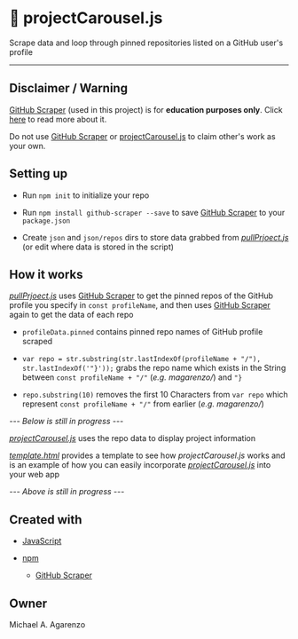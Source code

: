 # &#127904; projectCarousel.js

Scrape data and loop through pinned repositories listed on a GitHub user's profile

---

## Disclaimer / Warning

[GitHub Scraper](https://github.com/nelsonic/github-scraper) (used in this project) is for **education purposes only**. Click [here](https://github.com/nelsonic/github-scraper) to read more about it.

Do not use [GitHub Scraper](https://github.com/nelsonic/github-scraper) or [projectCarousel.js](https://github.com/magarenzo/projectCarousel.js) to claim other's work as your own.

## Setting up

* Run `npm init` to initialize your repo

* Run `npm install github-scraper --save` to save [GitHub Scraper](https://github.com/nelsonic/github-scraper) to your `package.json`

* Create `json` and `json/repos` dirs to store data grabbed from *[pullPrjoect.js](https://github.com/magarenzo/projectCarousel.js/blob/master/scripts/pullProjects.js)*  (or edit where data is stored in the script)

## How it works

*[pullPrjoect.js](https://github.com/magarenzo/projectCarousel.js/blob/master/scripts/pullProjects.js)* uses [GitHub Scraper](https://github.com/nelsonic/github-scraper) to get the pinned repos of the GitHub profile you specify in `const profileName`, and then uses [GitHub Scraper](https://github.com/nelsonic/github-scraper) again to get the data of each repo

* `profileData.pinned` contains pinned repo names of GitHub profile scraped

* `var repo = str.substring(str.lastIndexOf(profileName + "/"), str.lastIndexOf('"}'));` grabs the repo name which exists in the String between `const profileName + "/"` (*e.g. magarenzo/*) and `"}`

* `repo.substring(10)` removes the first 10 Characters from `var repo` which represent `const profileName + "/"` from earlier (*e.g. magarenzo/*)

*--- Below is still in progress ---*

*[projectCarousel.js](https://github.com/magarenzo/projectCarousel.js/blob/master/scripts/projectCarousel.js)* uses the repo data to display project information

*[template.html](https://github.com/magarenzo/projectCarousel.js/blob/master/scripts/template.html)* provides a template to see how *projectCarousel.js* works and is an example of how you can easily incorporate *[projectCarousel.js](https://github.com/magarenzo/projectCarousel.js/blob/master/scripts/projectCarousel.js)* into your web app

*--- Above is still in progress ---*

## Created with

* [JavaScript](https://www.javascript.com/)

* [npm](https://www.npmjs.com/)

  * [GitHub Scraper](https://github.com/nelsonic/github-scraper)

## Owner

Michael A. Agarenzo

